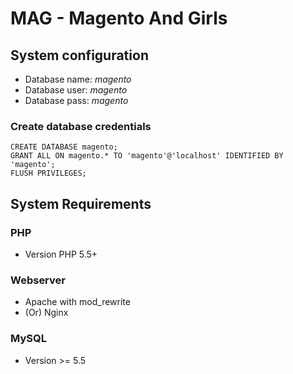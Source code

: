 MAG - Magento And Girls
=========================== 
## System configuration
- Database name: *magento*
- Database user: *magento*
- Database pass: *magento*

### Create database credentials
```
CREATE DATABASE magento;
GRANT ALL ON magento.* TO 'magento'@'localhost' IDENTIFIED BY 'magento';
FLUSH PRIVILEGES;
```

## System Requirements

### PHP
- Version PHP 5.5+

### Webserver 
- Apache with mod_rewrite
- (Or) Nginx

### MySQL 
- Version >= 5.5

